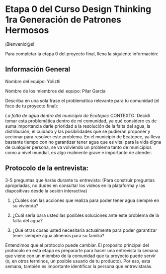 # Etapa 0 del Curso Design Thinking 1ra Generación de Patrones Hermosos

¡Bienvenid@s!

Para completar la etapa 0 del proyecto final, llena la siguiente información:

## Información General

Nombre del equipo: Yoliztli

Nombre de los miembros del equipo: Pilar García 

Describa en una sola frase el problemática relevante para tu comunidad (el foco de tu proyecto final):

*La falta de agua dentro del municipio de Ecatepec*
CONTEXTO: Decidí tomar esta problemática dentro de mi comunidad, ya qué considero es de suma importancia darle prioridad
a la resolución de la falta del agua, la distribución, el cuidado y las posibilidades que se pudieran proponer y accionar
para resolver este problema. En el municipio de Ecatepec, ya lleva bastante tiempo con no garantizar tener agua que es vital 
para la vida digna de cualquier persona, se va volviendo un problema tanto de municipios como a nivel mundial, es algo realmente grave e importante de atender. 

## Protocolo de la entrevista:

3-5 preguntas que harás durante tu entrevista:
(Para construir preguntas apropriadas, no dudes en consultar los vídeos en la plataforma y las diapositivas desde la sesión interactiva)

1. ¿Cuáles son las acciones que realiza para poder tener agua siempre en su vivienda?

2. ¿Cuál sería para usted las posibles soluciones ante este problema de la falta del agua? 

3. ¿Qué otras cosas usted necesitaría actualmente para poder garantizar tener siempre agua almenos para su familia? 

Entendimos que el protocolo puede cambiar. El proposito principal del protocolo en esta etapa es prepararte para hacer una entrevista la semana que viene con un miembro de la comunidad que tu proyecto puede servir (o, en otros terminos, un posible usuario de tu producto). Por eso, esta semana, también es importante identificar la persona que entrevistarás. 

